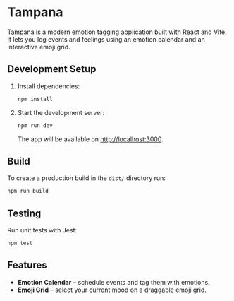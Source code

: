 # Tampana

Tampana is a modern emotion tagging application built with React and Vite. It lets you log events and feelings using an emotion calendar and an interactive emoji grid.

## Development Setup

1. Install dependencies:
   ```bash
   npm install
   ```
2. Start the development server:
   ```bash
   npm run dev
   ```
   The app will be available on [http://localhost:3000](http://localhost:3000).

## Build

To create a production build in the `dist/` directory run:
```bash
npm run build
```

## Testing

Run unit tests with Jest:

```bash
npm test
```

## Features

- **Emotion Calendar** – schedule events and tag them with emotions.
- **Emoji Grid** – select your current mood on a draggable emoji grid.

